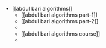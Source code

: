 - [[abdul bari algorithms]]
	- [[abdul bari algorithms part-1]]
	- [[abdul bari algorithms part-2]]
	-
	- [[abdul bari algorithms course]]
	-